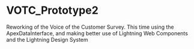 # VOTC_Prototype2
Reworking of the Voice of the Customer Survey. This time using the ApexDataInterface, and making better use of Lightning Web Components and the Lightning Design System
